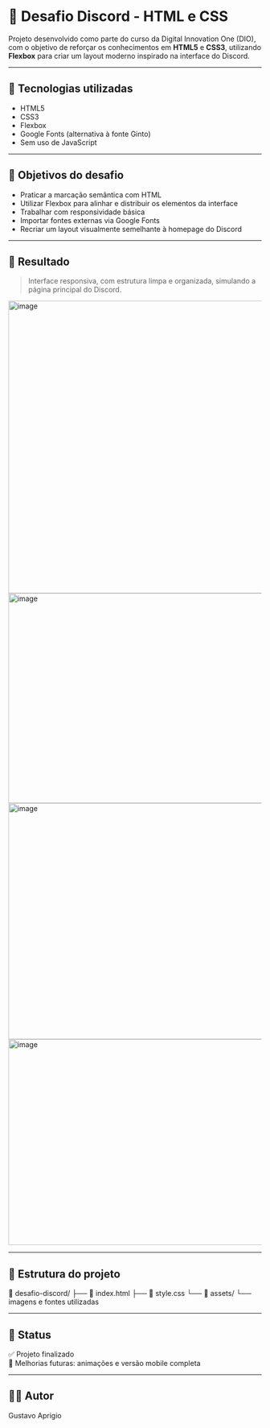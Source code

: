 # 🧪 Desafio Discord - HTML e CSS

Projeto desenvolvido como parte do curso da Digital Innovation One (DIO), com o objetivo de reforçar os conhecimentos em **HTML5** e **CSS3**, utilizando **Flexbox** para criar um layout moderno inspirado na interface do Discord.

---

## 🚀 Tecnologias utilizadas

- HTML5
- CSS3
- Flexbox
- Google Fonts (alternativa à fonte Ginto)
- Sem uso de JavaScript

---

## 🎯 Objetivos do desafio

- Praticar a marcação semântica com HTML
- Utilizar Flexbox para alinhar e distribuir os elementos da interface
- Trabalhar com responsividade básica
- Importar fontes externas via Google Fonts
- Recriar um layout visualmente semelhante à homepage do Discord

---

## 📸 Resultado

> Interface responsiva, com estrutura limpa e organizada, simulando a página principal do Discord.
<img width="1251" height="581" alt="image" src="https://github.com/user-attachments/assets/5cc03608-7b43-4aad-aeb9-831036a7cfad" />
<img width="1281" height="417" alt="image" src="https://github.com/user-attachments/assets/0ab7f1ef-f457-4b0e-89bc-f288d9546689" />
<img width="1271" height="469" alt="image" src="https://github.com/user-attachments/assets/770e90a3-d95a-4a6f-a44a-5accd4f85fa4" />
<img width="1260" height="409" alt="image" src="https://github.com/user-attachments/assets/f59f3d13-a16d-4d1f-ac9a-18c56d1d32ee" />





---

## 📁 Estrutura do projeto

📂 desafio-discord/
├── 📄 index.html
├── 📄 style.css
└── 📁 assets/
└── imagens e fontes utilizadas

---

## 📌 Status

✅ Projeto finalizado  
🚧 Melhorias futuras: animações e versão mobile completa

---

## 🙋‍♂️ Autor

Gustavo Aprigio  
